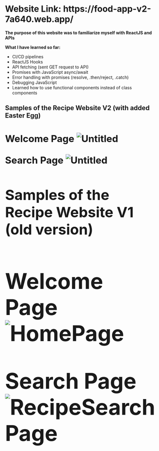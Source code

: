 <h1><strong>Website Link: https://food-app-v2-7a640.web.app/ </strong></h1>


<strong>The purpose of this website was to familiarize myself with ReactJS and APIs</strong>



<strong>What I have learned so far:</strong>

<ul>
<li>CI/CD pipelines</li>

<li>ReactJS Hooks</li>

<li>API fetching (sent GET request to API)</li>

<li>Promises with JavaScript async/await</li>

<li>Error handling with promises (resolve, .then/reject, .catch)</li>

<li>Debugging JavaScript</li>

<li>Learned how to use functional components instead of class components</li>
  
</ul>

 <strong><h2>Samples of the Recipe Website V2 (with added Easter Egg)<h2></strong>
  <strong>Welcome Page<strong>
  ![Untitled](https://user-images.githubusercontent.com/96401568/153511926-a8f79922-170e-4753-98a8-b74a9cff5a39.png)

 <strong>Search Page<strong>
  ![Untitled](https://user-images.githubusercontent.com/96401568/153511710-9c39038c-7d34-428f-a2bb-1e7492bf2a20.png)
  
<strong><h2>Samples of the Recipe Website V1 (old version)<h2></strong>
  
<strong>Welcome Page<strong>
  ![HomePage](https://user-images.githubusercontent.com/96401568/148296760-b1917be9-67c9-48da-b934-f2b4b512cc2c.png)
  
<strong>Search Page<strong>
  ![RecipeSearchPage](https://user-images.githubusercontent.com/96401568/148296803-d6149b34-b878-4df3-88d9-a71ef3cedba7.png)
  
